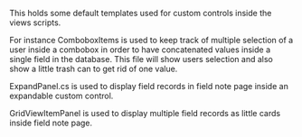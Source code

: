 This holds some default templates used for custom controls inside the views scripts. 

For instance ComboboxItems is used to keep track of multiple selection of a user inside a combobox in order to have concatenated values inside a single field in the database. This file will show users selection and also show a little trash can to get rid of one value. 

ExpandPanel.cs is used to display field records in field note page inside an expandable custom control.

GridViewItemPanel is used to display multiple field records as little cards inside field note page. 

